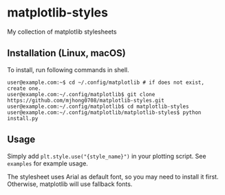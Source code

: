 # matplotlib-styles
My collection of matplotlib stylesheets


## Installation (Linux, macOS)

To install, run following commands in shell.

```console
user@example.com:~$ cd ~/.config/matplotlib # if does not exist, create one.
user@example.com:~/.config/matplotlib$ git clone https://github.com/mjhong0708/matplotlib-styles.git
user@example.com:~/.config/matplotlib$ cd matplotlib-styles
user@example.com:~/.config/matplotlib/matplotlib-styles$ python install.py
```

## Usage

Simply add `plt.style.use("{style_name}")` in your plotting script. See `examples` for example usage.

The stylesheet uses Arial as default font, so you may need to install it first. Otherwise, matplotlib will use fallback fonts.
